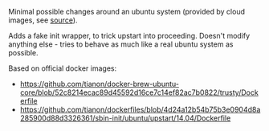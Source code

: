 Minimal possible changes around an ubuntu system (provided by cloud images, see [source](https://github.com/tianon/docker-brew-ubuntu-core/blob/52c8214ecac89d45592d16ce7c14ef82ac7b0822/update.sh)).

Adds a fake init wrapper, to trick upstart into proceeding. Doesn't modify anything else - tries to behave as much like a real ubuntu system as possible.

Based on official docker images:

* https://github.com/tianon/docker-brew-ubuntu-core/blob/52c8214ecac89d45592d16ce7c14ef82ac7b0822/trusty/Dockerfile
* https://github.com/tianon/dockerfiles/blob/4d24a12b54b75b3e0904d8a285900d88d3326361/sbin-init/ubuntu/upstart/14.04/Dockerfile
